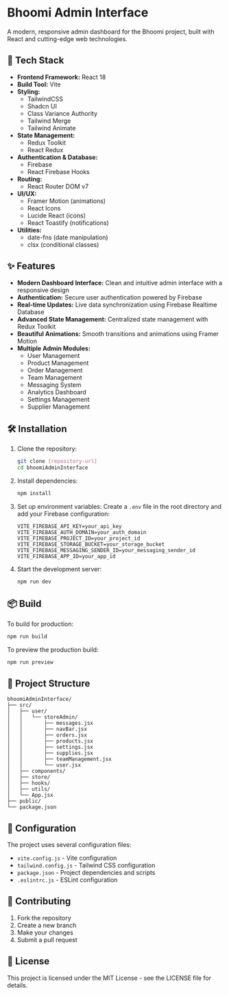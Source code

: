 # Bhoomi Admin Interface

A modern, responsive admin dashboard for the Bhoomi project, built with React and cutting-edge web technologies.

## 🚀 Tech Stack

- **Frontend Framework:** React 18
- **Build Tool:** Vite
- **Styling:**
  - TailwindCSS
  - Shadcn UI
  - Class Variance Authority
  - Tailwind Merge
  - Tailwind Animate
- **State Management:**
  - Redux Toolkit
  - React Redux
- **Authentication & Database:**
  - Firebase
  - React Firebase Hooks
- **Routing:**
  - React Router DOM v7
- **UI/UX:**
  - Framer Motion (animations)
  - React Icons
  - Lucide React (icons)
  - React Toastify (notifications)
- **Utilities:**
  - date-fns (date manipulation)
  - clsx (conditional classes)

## ✨ Features

- **Modern Dashboard Interface:** Clean and intuitive admin interface with a responsive design
- **Authentication:** Secure user authentication powered by Firebase
- **Real-time Updates:** Live data synchronization using Firebase Realtime Database
- **Advanced State Management:** Centralized state management with Redux Toolkit
- **Beautiful Animations:** Smooth transitions and animations using Framer Motion
- **Multiple Admin Modules:**
  - User Management
  - Product Management
  - Order Management
  - Team Management
  - Messaging System
  - Analytics Dashboard
  - Settings Management
  - Supplier Management

## 🛠️ Installation

1. Clone the repository:
   ```bash
   git clone [repository-url]
   cd bhoomiAdminInterface
   ```

2. Install dependencies:
   ```bash
   npm install
   ```

3. Set up environment variables:
   Create a `.env` file in the root directory and add your Firebase configuration:
   ```env
   VITE_FIREBASE_API_KEY=your_api_key
   VITE_FIREBASE_AUTH_DOMAIN=your_auth_domain
   VITE_FIREBASE_PROJECT_ID=your_project_id
   VITE_FIREBASE_STORAGE_BUCKET=your_storage_bucket
   VITE_FIREBASE_MESSAGING_SENDER_ID=your_messaging_sender_id
   VITE_FIREBASE_APP_ID=your_app_id
   ```

4. Start the development server:
   ```bash
   npm run dev
   ```

## 📦 Build

To build for production:
```bash
npm run build
```

To preview the production build:
```bash
npm run preview
```

## 🎨 Project Structure

```
bhoomiAdminInterface/
├── src/
│   ├── user/
│   │   └── storeAdmin/
│   │       ├── messages.jsx
│   │       ├── navBar.jsx
│   │       ├── orders.jsx
│   │       ├── products.jsx
│   │       ├── settings.jsx
│   │       ├── supplies.jsx
│   │       ├── teamManagement.jsx
│   │       └── user.jsx
│   ├── components/
│   ├── store/
│   ├── hooks/
│   ├── utils/
│   └── App.jsx
├── public/
└── package.json
```

## 🔧 Configuration

The project uses several configuration files:
- `vite.config.js` - Vite configuration
- `tailwind.config.js` - Tailwind CSS configuration
- `package.json` - Project dependencies and scripts
- `.eslintrc.js` - ESLint configuration

## 🤝 Contributing

1. Fork the repository
2. Create a new branch
3. Make your changes
4. Submit a pull request

## 📝 License

This project is licensed under the MIT License - see the LICENSE file for details.
